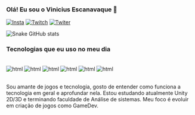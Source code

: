 ### Olá! Eu sou o Vinicius Escanavaque 🤙


[![Insta](https://img.shields.io/badge/Instagram-E4405F?style=for-the-badge&logo=instagram&logoColor=white)](https://www.instagram.com/vini_snk1//)
[![Twitch](https://img.shields.io/badge/Twitch-9146FF?style=for-the-badge&logo=twitch&logoColor=white)](https://www.twitch.tv/snakevlr1)
[![Twiter](https://img.shields.io/badge/Twitter-1DA1F2?style=for-the-badge&logo=twitter&logoColor=white)](https://x.com/Snakevlr1)


![Snake GitHub stats](https://github-readme-stats.vercel.app/api?username=snakevlr1&show_icons=true&theme=dracula)


### Tecnologias que eu uso no meu dia

<div style="display: inline_block"><br/>
<img align="center" alt="html" src="https://img.shields.io/badge/HTML-239120?style=for-the-badge&logo=html5&logoColor=white" /> 
<img align="center" alt="html" src="https://img.shields.io/badge/C%23-239120?style=for-the-badge&logo=c-sharp&logoColor=white" />
<img align="center" alt="html" src="https://img.shields.io/badge/Python-3776AB?style=for-the-badge&logo=python&logoColor=white" />
<img align="center" alt="html" src="https://img.shields.io/badge/Unity-100000?style=for-the-badge&logo=unity&logoColor=whitee" />
<img align="center" alt="html" src="https://img.shields.io/badge/C%2B%2B-00599C?style=for-the-badge&logo=c%2B%2B&logoColor=white" />
<img align="center" alt="html" src="https://img.shields.io/badge/C-00599C?style=for-the-badge&logo=c&logoColor=white    " />    
</div><br/>

Sou amante de jogos e tecnologia, gosto de entender como funciona a tecnologia em geral e aprofundar nela. Estou estudando atualmente Unity 2D/3D e terminando faculdade de Análise de sistemas. Meu foco é evoluir em criação de jogos como GameDev.



